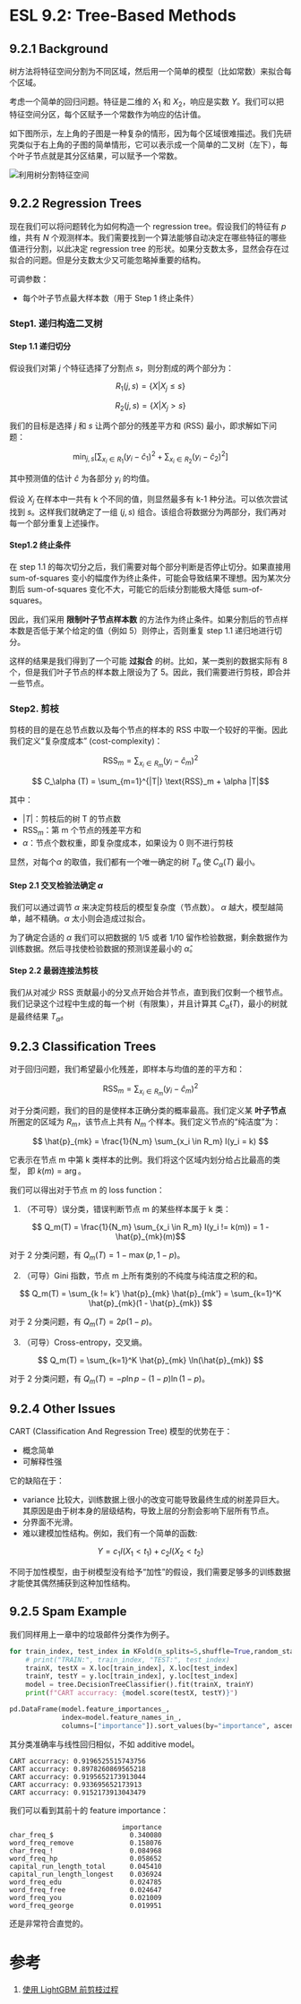 # ESL 9.2: Tree-Based Methods

## 9.2.1 Background

树方法将特征空间分割为不同区域，然后用一个简单的模型（比如常数）来拟合每个区域。

考虑一个简单的回归问题。特征是二维的 $X_1$ 和 $X_2$，响应是实数 $Y$。我们可以把特征空间分区，每个区赋予一个常数作为响应的估计值。

如下图所示，左上角的子图是一种复杂的情形，因为每个区域很难描述。我们先研究类似于右上角的子图的简单情形，它可以表示成一个简单的二叉树（左下），每个叶子节点就是其分区结果，可以赋予一个常数。

![利用树分割特征空间](images/9/tree.png)

## 9.2.2 Regression Trees

现在我们可以将问题转化为如何构造一个 regression tree。假设我们的特征有 $p$ 维，共有 $N$ 个观测样本。我们需要找到一个算法能够自动决定在哪些特征的哪些值进行分割，以此决定 regression tree 的形状。如果分支数太多，显然会存在过拟合的问题。但是分支数太少又可能忽略掉重要的结构。


可调参数：

- 每个叶子节点最大样本数（用于 Step 1 终止条件）

### Step1. 递归构造二叉树

#### Step 1.1 递归切分

假设我们对第 $j$ 个特征选择了分割点 $s$，则分割成的两个部分为：

$$ R_1(j, s) = \{ X|X_j \leq s \} $$

$$ R_2(j, s) = \{ X|X_j \gt s \} $$

我们的目标是选择 $j$ 和 $s$ 让两个部分的残差平方和 (RSS) 最小，即求解如下问题：

$$ \min_{j,s} [ \sum_{x_i \in R_1} (y_i - \hat{c}_1)^2 + \sum_{x_i \in R_2} (y_i - \hat{c}_2)^2 ]$$

其中预测值的估计 $\hat{c}$ 为各部分 $y_i$ 的均值。

假设 $X_j$ 在样本中一共有 k 个不同的值，则显然最多有 k-1 种分法。可以依次尝试找到 $s$。这样我们就确定了一组 $(j, s)$ 组合。该组合将数据分为两部分，我们再对每一个部分重复上述操作。

#### Step1.2 终止条件

在 step 1.1 的每次切分之后，我们需要对每个部分判断是否停止切分。如果直接用 sum-of-squares 变小的幅度作为终止条件，可能会导致结果不理想。因为某次分割后 sum-of-squares 变化不大，可能它的后续分割能极大降低 sum-of-squares。

因此，我们采用 __限制叶子节点样本数__ 的方法作为终止条件。如果分割后的节点样本数是否低于某个给定的值（例如 5）则停止，否则重复 step 1.1 递归地进行切分。

这样的结果是我们得到了一个可能 __过拟合__ 的树。比如，某一类别的数据实际有 8 个，但是我们叶子节点的样本数上限设为了 5。因此，我们需要进行剪枝，即合并一些节点。


### Step2. 剪枝

剪枝的目的是在总节点数以及每个节点的样本的 RSS 中取一个较好的平衡。因此我们定义“复杂度成本” (cost-complexity)：

$$ \text{RSS}_m =  \sum_{x_i \in R_m} (y_i - \hat{c}_m)^2 $$

$$ C_\alpha (T) = \sum_{m=1}^{|T|} \text{RSS}_m + \alpha |T|$$

其中：

- $|T|$：剪枝后的树 T 的节点数
- $\text{RSS}_m$：第 m 个节点的残差平方和
- $\alpha$：节点个数权重，即复杂度成本，如果设为 0 则不进行剪枝

显然，对每个$\alpha$ 的取值，我们都有一个唯一确定的树 $T_\alpha$ 使 $C_\alpha (T)$ 最小。


#### Step 2.1 交叉检验法确定 $\alpha$

我们可以通过调节 $\alpha$ 来决定剪枝后的模型复杂度（节点数）。 $\alpha$ 越大，模型越简单，越不精确。$\alpha$ 太小则会造成过拟合。

为了确定合适的 $\alpha$ 我们可以把数据的 1/5 或者 1/10 留作检验数据，剩余数据作为训练数据。然后寻找使检验数据的预测误差最小的 $\hat{\alpha}$。

#### Step 2.2 最弱连接法剪枝

我们从对减少 $\text{RSS}$ 贡献最小的分叉点开始合并节点，直到我们仅剩一个根节点。我们记录这个过程中生成的每一个树（有限集），并且计算其 $C_{\hat{\alpha}} (T)$，最小的树就是最终结果 $T_{\hat{\alpha}}$。

## 9.2.3 Classification Trees

对于回归问题，我们希望最小化残差，即样本与均值的差的平方和：

$$ \text{RSS}_m =  \sum_{x_i \in R_m} (y_i - \hat{c}_m)^2 $$

对于分类问题，我们的目的是使样本正确分类的概率最高。我们定义某 __叶子节点__ 所圈定的区域为 $R_m$，该节点上共有 $N_m$ 个样本。我们定义节点的“纯洁度”为：

$$ \hat{p}_{mk} = \frac{1}{N_m} \sum_{x_i \in R_m} I(y_i = k) $$

它表示在节点 m 中第 k 类样本的比例。我们将这个区域内划分给占比最高的类型，
即 $k(m) = \mathop{\arg \max_k \hat{p}_{mk}}$。

我们可以得出对于节点 m 的 loss function：

1. （不可导）误分类，错误判断节点 m 的某些样本属于 k 类：

$$ Q_m(T) = \frac{1}{N_m} \sum_{x_i \in R_m} I(y_i != k(m)) = 1 - \hat{p}_{mk}(m)$$

对于 2 分类问题，有 $Q_m(T) = 1 - \max(p, 1-p)$。

2. （可导）Gini 指数，节点 m 上所有类别的不纯度与纯洁度之积的和。

$$ Q_m(T) = \sum_{k != k'} \hat{p}_{mk} \hat{p}_{mk'} = \sum_{k=1}^K \hat{p}_{mk}(1 - \hat{p}_{mk}) $$

对于 2 分类问题，有 $Q_m(T) = 2p(1-p)$。

3. （可导）Cross-entropy，交叉熵。

$$ Q_m(T) = \sum_{k=1}^K \hat{p}_{mk} \ln(\hat{p}_{mk}) $$

对于 2 分类问题，有 $Q_m(T) = -p \ln p - (1-p) \ln(1-p)$。

## 9.2.4 Other Issues

CART (Classification And Regression Tree) 模型的优势在于：

- 概念简单
- 可解释性强

它的缺陷在于：

- variance 比较大，训练数据上很小的改变可能导致最终生成的树差异巨大。其原因是由于树本身的层级结构，导致上层的分割会影响下层所有节点。
- 分界面不光滑。
- 难以建模加性结构。例如，我们有一个简单的函数:

$$Y = c_1 I(X_1 < t_1) + c_2 I (X_2 < t_2)$$

不同于加性模型，由于树模型没有给予“加性”的假设，我们需要足够多的训练数据才能使其偶然捕获到这种加性结构。

## 9.2.5 Spam Example

我们同样用上一章中的垃圾邮件分类作为例子。

```py
for train_index, test_index in KFold(n_splits=5,shuffle=True,random_state=1).split(X):
    # print("TRAIN:", train_index, "TEST:", test_index)
    trainX, testX = X.loc[train_index], X.loc[test_index]
    trainY, testY = y.loc[train_index], y.loc[test_index]
    model = tree.DecisionTreeClassifier().fit(trainX, trainY)
    print(f"CART accurracy: {model.score(testX, testY)}")

pd.DataFrame(model.feature_importances_,
             index=model.feature_names_in_,
             columns=["importance"]).sort_values(by="importance", ascending=False)
```

其分类准确率与线性回归相似，不如 additive model。

```text
CART accurracy: 0.9196525515743756
CART accurracy: 0.8978260869565218
CART accurracy: 0.9195652173913044
CART accurracy: 0.933695652173913
CART accurracy: 0.9152173913043479
```

我们可以看到其前十的 feature importance：

```text
                            importance
char_freq_$                   0.340080
word_freq_remove              0.158076
char_freq_!                   0.084968
word_freq_hp                  0.058652
capital_run_length_total      0.045410
capital_run_length_longest    0.036924
word_freq_edu                 0.024785
word_freq_free                0.024647
word_freq_you                 0.021009
word_freq_george              0.019951
```

还是非常符合直觉的。


# 参考

1. [使用 LightGBM 前剪枝过程](https://www.kaggle.com/alexioslyon/lgbm-baseline)
